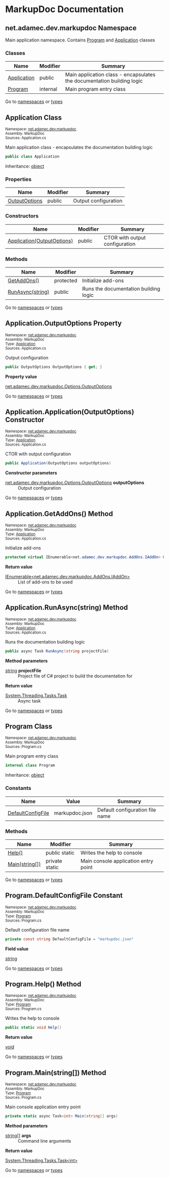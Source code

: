 #  MarkupDoc Documentation #
##  <a id="n-net.adamec.dev.markupdoc__1d9f9qh" />  net.adamec.dev.markupdoc Namespace ##
Main application namespace. Contains [Program](net.adamec.dev.markupdoc__1d9f9qh.md#t-net.adamec.dev.markupdoc.program__cagybt) and [Application](net.adamec.dev.markupdoc__1d9f9qh.md#t-net.adamec.dev.markupdoc.application__s1pcmn) classes


###  Classes ###

 | Name | Modifier | Summary | 
 | ------ | ---------- | --------- | 
 | [Application](net.adamec.dev.markupdoc__1d9f9qh.md#t-net.adamec.dev.markupdoc.application__s1pcmn) | public | Main application class - encapsulates the documentation building logic | 
 | [Program](net.adamec.dev.markupdoc__1d9f9qh.md#t-net.adamec.dev.markupdoc.program__cagybt) | internal | Main program entry class | 

 


Go to [namespaces](MarkupDoc.md#namespace-list) or [types](MarkupDoc.md#type-list)


 


##  <a id="t-net.adamec.dev.markupdoc.application__s1pcmn" />  Application Class ##
<small>Namespace: [net.adamec.dev.markupdoc](net.adamec.dev.markupdoc__1d9f9qh.md#n-net.adamec.dev.markupdoc__1d9f9qh)           
Assembly: MarkupDoc           
Sources: Application.cs</small>


Main application class - encapsulates the documentation building logic



```csharp
public class Application
```

Inheritance: <a href="https://docs.microsoft.com/en-us/dotnet/api/system.object" target="_blank" >object</a>           



###  Properties ###

 | Name | Modifier | Summary | 
 | ------ | ---------- | --------- | 
 | [OutputOptions](net.adamec.dev.markupdoc__1d9f9qh.md#p-net.adamec.dev.markupdoc.application.outputoptions__66qbpi) | public | Output configuration | 

 


###  Constructors ###

 | Name | Modifier | Summary | 
 | ------ | ---------- | --------- | 
 | [Application(OutputOptions)](net.adamec.dev.markupdoc__1d9f9qh.md#m-net.adamec.dev.markupdoc.application.-ctor_net.adamec.dev.markupdoc.options.outputoptions___7a5mu0) | public | CTOR with output configuration | 

 


###  Methods ###

 | Name | Modifier | Summary | 
 | ------ | ---------- | --------- | 
 | [GetAddOns()](net.adamec.dev.markupdoc__1d9f9qh.md#m-net.adamec.dev.markupdoc.application.getaddons__koi41d) | protected | Initialize add-ons | 
 | [RunAsync(string)](net.adamec.dev.markupdoc__1d9f9qh.md#m-net.adamec.dev.markupdoc.application.runasync_system.string___1ym8d3g) | public | Runs the documentation building logic | 

 


Go to [namespaces](MarkupDoc.md#namespace-list) or [types](MarkupDoc.md#type-list)


 


##  <a id="p-net.adamec.dev.markupdoc.application.outputoptions__66qbpi" />  Application.OutputOptions Property ##
<small>Namespace: [net.adamec.dev.markupdoc](net.adamec.dev.markupdoc__1d9f9qh.md#n-net.adamec.dev.markupdoc__1d9f9qh)           
Assembly: MarkupDoc           
Type: [Application](net.adamec.dev.markupdoc__1d9f9qh.md#t-net.adamec.dev.markupdoc.application__s1pcmn)           
Sources: Application.cs</small>


Output configuration



```csharp
public OutputOptions OutputOptions { get; }
```

<strong>Property value</strong><dl><dt>[net.adamec.dev.markupdoc.Options.OutputOptions](net.adamec.dev.markupdoc.Options__g1tahn.md#t-net.adamec.dev.markupdoc.options.outputoptions__kezzp6)</dt><dd></dd></dl>


Go to [namespaces](MarkupDoc.md#namespace-list) or [types](MarkupDoc.md#type-list)


 


##  <a id="m-net.adamec.dev.markupdoc.application.-ctor_net.adamec.dev.markupdoc.options.outputoptions___7a5mu0" />  Application.Application(OutputOptions) Constructor ##
<small>Namespace: [net.adamec.dev.markupdoc](net.adamec.dev.markupdoc__1d9f9qh.md#n-net.adamec.dev.markupdoc__1d9f9qh)           
Assembly: MarkupDoc           
Type: [Application](net.adamec.dev.markupdoc__1d9f9qh.md#t-net.adamec.dev.markupdoc.application__s1pcmn)           
Sources: Application.cs</small>


CTOR with output configuration



```csharp
public Application(OutputOptions outputOptions)
```

<strong>Constructor parameters</strong><dl><dt>[net.adamec.dev.markupdoc.Options.OutputOptions](net.adamec.dev.markupdoc.Options__g1tahn.md#t-net.adamec.dev.markupdoc.options.outputoptions__kezzp6) <strong>outputOptions</strong></dt><dd>Output configuration</dd></dl>
Go to [namespaces](MarkupDoc.md#namespace-list) or [types](MarkupDoc.md#type-list)


 


##  <a id="m-net.adamec.dev.markupdoc.application.getaddons__koi41d" />  Application.GetAddOns() Method ##
<small>Namespace: [net.adamec.dev.markupdoc](net.adamec.dev.markupdoc__1d9f9qh.md#n-net.adamec.dev.markupdoc__1d9f9qh)           
Assembly: MarkupDoc           
Type: [Application](net.adamec.dev.markupdoc__1d9f9qh.md#t-net.adamec.dev.markupdoc.application__s1pcmn)           
Sources: Application.cs</small>


Initialize add-ons



```csharp
protected virtual IEnumerable<net.adamec.dev.markupdoc.AddOns.IAddOn> GetAddOns()
```

<strong>Return value</strong><dl><dt><a href="https://docs.microsoft.com/en-us/dotnet/api/system.collections.generic.ienumerable-1" target="_blank" >IEnumerable&lt;net.adamec.dev.markupdoc.AddOns.IAddOn&gt;</a></dt><dd>List of add-ons to be used</dd></dl>


Go to [namespaces](MarkupDoc.md#namespace-list) or [types](MarkupDoc.md#type-list)


 


##  <a id="m-net.adamec.dev.markupdoc.application.runasync_system.string___1ym8d3g" />  Application.RunAsync(string) Method ##
<small>Namespace: [net.adamec.dev.markupdoc](net.adamec.dev.markupdoc__1d9f9qh.md#n-net.adamec.dev.markupdoc__1d9f9qh)           
Assembly: MarkupDoc           
Type: [Application](net.adamec.dev.markupdoc__1d9f9qh.md#t-net.adamec.dev.markupdoc.application__s1pcmn)           
Sources: Application.cs</small>


Runs the documentation building logic



```csharp
public async Task RunAsync(string projectFile)
```

<strong>Method parameters</strong><dl><dt><a href="https://docs.microsoft.com/en-us/dotnet/api/system.string" target="_blank" >string</a> <strong>projectFile</strong></dt><dd>Project file of C# project to build the documentation for</dd></dl>
<strong>Return value</strong><dl><dt><a href="https://docs.microsoft.com/en-us/dotnet/api/system.threading.tasks.task" target="_blank" >System.Threading.Tasks.Task</a></dt><dd>Async task</dd></dl>


Go to [namespaces](MarkupDoc.md#namespace-list) or [types](MarkupDoc.md#type-list)


 


##  <a id="t-net.adamec.dev.markupdoc.program__cagybt" />  Program Class ##
<small>Namespace: [net.adamec.dev.markupdoc](net.adamec.dev.markupdoc__1d9f9qh.md#n-net.adamec.dev.markupdoc__1d9f9qh)           
Assembly: MarkupDoc           
Sources: Program.cs</small>


Main program entry class



```csharp
internal class Program
```

Inheritance: <a href="https://docs.microsoft.com/en-us/dotnet/api/system.object" target="_blank" >object</a>           



###  Constants ###

 | Name | Value | Summary | 
 | ------ | ------- | --------- | 
 | [DefaultConfigFile](net.adamec.dev.markupdoc__1d9f9qh.md#f-net.adamec.dev.markupdoc.program.defaultconfigfile__1hwhxfi) | markupdoc.json | Default configuration file name | 

 


###  Methods ###

 | Name | Modifier | Summary | 
 | ------ | ---------- | --------- | 
 | [Help()](net.adamec.dev.markupdoc__1d9f9qh.md#m-net.adamec.dev.markupdoc.program.help__hbeo67) | public static | Writes the help to console | 
 | [Main(string[])](net.adamec.dev.markupdoc__1d9f9qh.md#m-net.adamec.dev.markupdoc.program.main_system.string_____1nu6hy8) | private static | Main console application entry point | 

 


Go to [namespaces](MarkupDoc.md#namespace-list) or [types](MarkupDoc.md#type-list)


 


##  <a id="f-net.adamec.dev.markupdoc.program.defaultconfigfile__1hwhxfi" />  Program.DefaultConfigFile Constant ##
<small>Namespace: [net.adamec.dev.markupdoc](net.adamec.dev.markupdoc__1d9f9qh.md#n-net.adamec.dev.markupdoc__1d9f9qh)           
Assembly: MarkupDoc           
Type: [Program](net.adamec.dev.markupdoc__1d9f9qh.md#t-net.adamec.dev.markupdoc.program__cagybt)           
Sources: Program.cs</small>


Default configuration file name



```csharp
private const string DefaultConfigFile = "markupdoc.json"
```

<strong>Field value</strong><dl><dt><a href="https://docs.microsoft.com/en-us/dotnet/api/system.string" target="_blank" >string</a></dt><dd></dd></dl>


Go to [namespaces](MarkupDoc.md#namespace-list) or [types](MarkupDoc.md#type-list)


 


##  <a id="m-net.adamec.dev.markupdoc.program.help__hbeo67" />  Program.Help() Method ##
<small>Namespace: [net.adamec.dev.markupdoc](net.adamec.dev.markupdoc__1d9f9qh.md#n-net.adamec.dev.markupdoc__1d9f9qh)           
Assembly: MarkupDoc           
Type: [Program](net.adamec.dev.markupdoc__1d9f9qh.md#t-net.adamec.dev.markupdoc.program__cagybt)           
Sources: Program.cs</small>


Writes the help to console



```csharp
public static void Help()
```

<strong>Return value</strong><dl><dt><a href="https://docs.microsoft.com/en-us/dotnet/api/system.void" target="_blank" >void</a></dt><dd></dd></dl>


Go to [namespaces](MarkupDoc.md#namespace-list) or [types](MarkupDoc.md#type-list)


 


##  <a id="m-net.adamec.dev.markupdoc.program.main_system.string_____1nu6hy8" />  Program.Main(string[]) Method ##
<small>Namespace: [net.adamec.dev.markupdoc](net.adamec.dev.markupdoc__1d9f9qh.md#n-net.adamec.dev.markupdoc__1d9f9qh)           
Assembly: MarkupDoc           
Type: [Program](net.adamec.dev.markupdoc__1d9f9qh.md#t-net.adamec.dev.markupdoc.program__cagybt)           
Sources: Program.cs</small>


Main console application entry point



```csharp
private static async Task<int> Main(string[] args)
```

<strong>Method parameters</strong><dl><dt><a href="https://docs.microsoft.com/en-us/dotnet/api/system.string" target="_blank" >string[]</a> <strong>args</strong></dt><dd>Command line arguments</dd></dl>
<strong>Return value</strong><dl><dt><a href="https://docs.microsoft.com/en-us/dotnet/api/system.threading.tasks.task-1" target="_blank" >System.Threading.Tasks.Task&lt;int&gt;</a></dt><dd></dd></dl>


Go to [namespaces](MarkupDoc.md#namespace-list) or [types](MarkupDoc.md#type-list)


 



